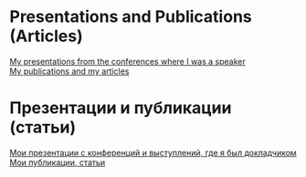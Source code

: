 # Presentations and Publications (Articles)
[My presentations from the conferences where I was a speaker](https://github.com/Areso/presentations-publications/tree/master/presentations)  
[My publications and my articles](https://github.com/Areso/presentations-publications/tree/master/publications)  

# Презентации и публикации (статьи)
[Мои презентации с конференций и выступлений, где я был докладчиком](https://github.com/Areso/presentations-publications/tree/master/presentations)  
[Мои публикации, статьи](https://github.com/Areso/presentations-publications/tree/master/publications)  
